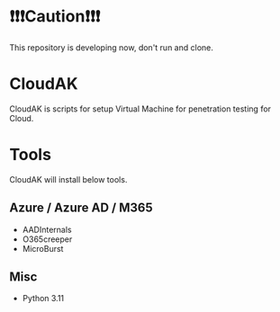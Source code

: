# ❗❗❗Caution❗❗❗
This repository is developing now, don't run and clone.

# CloudAK
CloudAK is scripts for setup Virtual Machine for penetration testing for Cloud.

# Tools
CloudAK will install below tools.

## Azure / Azure AD / M365
* AADInternals
* O365creeper
* MicroBurst

## Misc
* Python 3.11